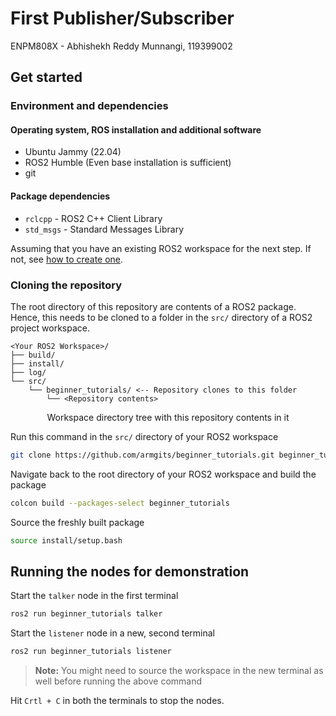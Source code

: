 # First Publisher/Subscriber

ENPM808X - Abhishekh Reddy Munnangi, 119399002

## Get started

### Environment and dependencies

#### Operating system, ROS installation and additional software

- Ubuntu Jammy (22.04)
- ROS2 Humble (Even base installation is sufficient)
- git

#### Package dependencies

- `rclcpp` - ROS2 C++ Client Library
- `std_msgs` - Standard Messages Library

Assuming that you have an existing ROS2 workspace for the next step. If not, see [how to create one](https://docs.ros.org/en/humble/Tutorials/Beginner-Client-Libraries/Creating-A-Workspace/Creating-A-Workspace.html#create-a-new-directory).

### Cloning the repository

The root directory of this repository are contents of a ROS2 package. Hence,
this needs to be cloned to a folder in the `src/` directory of a ROS2 project
workspace.

```console
<Your ROS2 Workspace>/
├── build/
├── install/
├── log/
└── src/
    └── beginner_tutorials/ <-- Repository clones to this folder
        └── <Repository contents>
```

<p align="center">Workspace directory tree with this repository contents in it</p>

Run this command in the `src/` directory of your ROS2 workspace

```bash
git clone https://github.com/armgits/beginner_tutorials.git beginner_tutorials
```

Navigate back to the root directory of your ROS2 workspace and build the package

```bash
colcon build --packages-select beginner_tutorials
```

Source the freshly built package

```bash
source install/setup.bash
```

## Running the nodes for demonstration

Start the `talker` node in the first terminal

```bash
ros2 run beginner_tutorials talker
```

Start the `listener` node in a new, second terminal

```bash
ros2 run beginner_tutorials listener
```

>**Note:** You might need to source the workspace in the new terminal as well before running the above command

Hit `Crtl + C` in both the terminals to stop the nodes.
